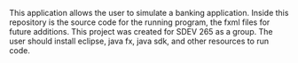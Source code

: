 This application allows the user to simulate a banking application. Inside this repository is the source code for the running program, the fxml files for future additions. This project was created for SDEV 265 as a group. The user should install eclipse, java fx, java sdk,
and other resources to run code. 
